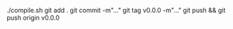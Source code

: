 ./compile.sh
git add .
git commit -m"..."
git tag v0.0.0 -m"..."
git push && git push origin v0.0.0
